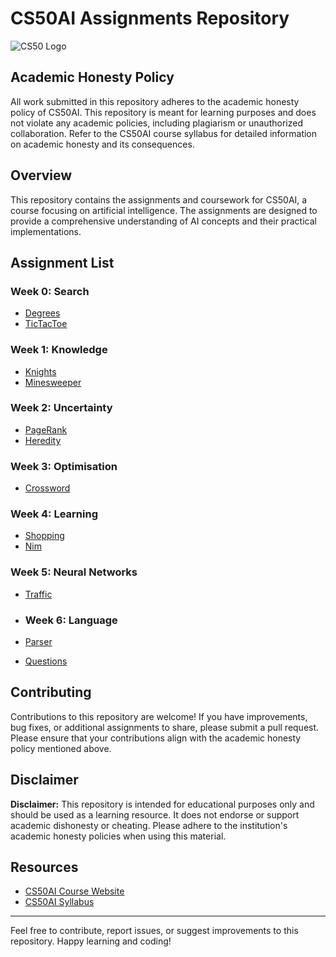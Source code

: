 # CS50AI Assignments Repository

![CS50 Logo](https://members-csforall.imgix.net/members/logos/cs50-black.PNG)

## Academic Honesty Policy

All work submitted in this repository adheres to the academic honesty policy of CS50AI. This repository is meant for learning purposes and does not violate any academic policies, including plagiarism or unauthorized collaboration. Refer to the CS50AI course syllabus for detailed information on academic honesty and its consequences.

## Overview

This repository contains the assignments and coursework for CS50AI, a course focusing on artificial intelligence. The assignments are designed to provide a comprehensive understanding of AI concepts and their practical implementations.

## Assignment List

### Week 0: Search
- [Degrees](/Week-0/Degrees/)
- [TicTacToe](/Week-0/TicTacToe/)

### Week 1: Knowledge
- [Knights](/Week-1/Knights/)
- [Minesweeper](/Week-1/Minesweeper/)

### Week 2: Uncertainty
- [PageRank](/Week-2/PageRank)
- [Heredity](/Week-2/Heredity)

### Week 3: Optimisation
- [Crossword](/Week-3/Crossword)

### Week 4: Learning
- [Shopping](/Week-4/Shopping)
- [Nim](/Week-4/Nim)

### Week 5: Neural Networks
- [Traffic](/Week-5/Traffic)

- ### Week 6: Language
- [Parser](/Week-6/Parser)
- [Questions](/Week-6/Questions)

## Contributing

Contributions to this repository are welcome! If you have improvements, bug fixes, or additional assignments to share, please submit a pull request. Please ensure that your contributions align with the academic honesty policy mentioned above.


## Disclaimer

**Disclaimer:** This repository is intended for educational purposes only and should be used as a learning resource. It does not endorse or support academic dishonesty or cheating. Please adhere to the institution's academic honesty policies when using this material.

## Resources

- [CS50AI Course Website](https://cs50.harvard.edu/ai/)
- [CS50AI Syllabus](https://cs50.harvard.edu/ai/2023/weeks/0)

---

Feel free to contribute, report issues, or suggest improvements to this repository. Happy learning and coding!
